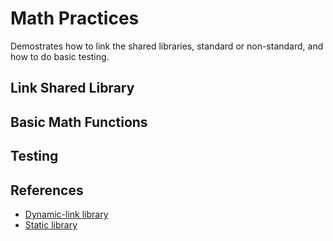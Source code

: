 # Math Practices
Demostrates how to link the shared libraries, standard or non-standard, and how to do basic testing.

## Link Shared Library

## Basic Math Functions

## Testing

## References
* [Dynamic-link library](https://en.wikipedia.org/wiki/Dynamic-link_library)
* [Static library](https://en.wikipedia.org/wiki/Static_library)
